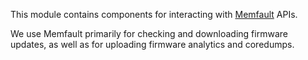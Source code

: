 This module contains components for interacting with [Memfault](https://memfault.com/) APIs.

We use Memfault primarily for checking and downloading firmware updates, as well as for uploading firmware analytics and coredumps.